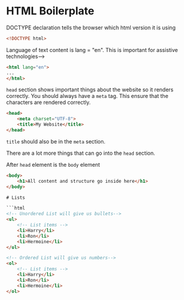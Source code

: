 # HTML Boilerplate


DOCTYPE declaration tells the browser which html version it is using
```html
<!DOCTYPE html>
```

Language of text content is lang = "en". This is important for assistive technologies-->
```html
<html lang="en">
...
</html>
```

`head` section shows important things about the website so it renders correctly. You should always have a `meta` tag. This ensure that the characters are rendered correctly.

```html
<head>
    <meta charset="UTF-8">
    <title>My Website</title>
</head>
```

`title` should also be in the `meta` section.

There are a lot more things that can go into the `head` section.

After `head` element is the `body` element

```html
<body>
    <h1>All content and structure go inside here</h1>
</body>

# Lists

```html
<!-- Unordered List will give us bullets-->
<ul>
    <!-- List items -->
    <li>Harry</li>
    <li>Ron</li>
    <li>Hermoine</li>
</ul>

<!-- Ordered List will give us numbers-->
<ol>
    <!-- List items -->
    <li>Harry</li>
    <li>Ron</li>
    <li>Hermoine</li>
</ol>
```

